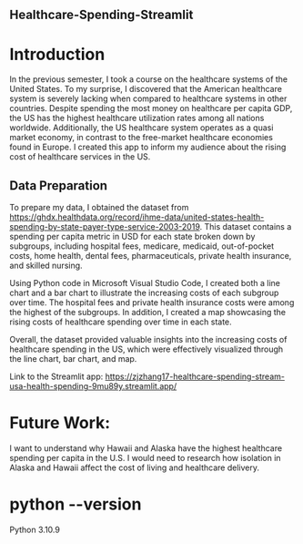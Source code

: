 ## Healthcare-Spending-Streamlit

# Introduction

In the previous semester, I took a course on the healthcare systems of the United States. To my surprise, I discovered that the American healthcare system is severely lacking when compared to healthcare systems in other countries. Despite spending the most money on healthcare per capita GDP, the US has the highest healthcare utilization rates among all nations worldwide. Additionally, the US healthcare system operates as a quasi market economy, in contrast to the free-market healthcare economies found in Europe. I created this app to inform my audience about the rising cost of healthcare services in the US.

## Data Preparation

To prepare my data, I obtained the dataset from https://ghdx.healthdata.org/record/ihme-data/united-states-health-spending-by-state-payer-type-service-2003-2019. This dataset contains a spending per capita metric in USD for each state broken down by subgroups, including hospital fees, medicare, medicaid, out-of-pocket costs, home health, dental fees, pharmaceuticals, private health insurance, and skilled nursing.

Using Python code in Microsoft Visual Studio Code, I created both a line chart and a bar chart to illustrate the increasing costs of each subgroup over time. The hospital fees and private health insurance costs were among the highest of the subgroups. In addition, I created a map showcasing the rising costs of healthcare spending over time in each state.

Overall, the dataset provided valuable insights into the increasing costs of healthcare spending in the US, which were effectively visualized through the line chart, bar chart, and map.

Link to the Streamlit app: https://zjzhang17-healthcare-spending-stream-usa-health-spending-9mu89y.streamlit.app/

# Future Work: 
I want to understand why Hawaii and Alaska have the highest healthcare spending per capita in the U.S. I would need to research how isolation in Alaska and Hawaii affect the cost of living and healthcare delivery.

# python --version
Python 3.10.9
